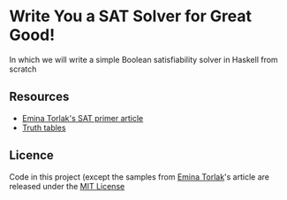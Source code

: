 # Write You a SAT Solver for Great Good!

In which we will write a simple Boolean satisfiability solver in Haskell from scratch

## Resources

* [Emina Torlak's SAT primer article][sat-primer]
* [Truth tables][truth-tables]

## Licence

Code in this project (except the samples from [Emina Torlak][sat-primer]'s article are released under the [MIT License](LICENSE)

[sat-primer]: https://homes.cs.washington.edu/~emina/blog/2017-06-23-a-primer-on-sat.html
[truth-tables]: http://sites.millersville.edu/bikenaga/math-proof/truth-tables/truth-tables.html
